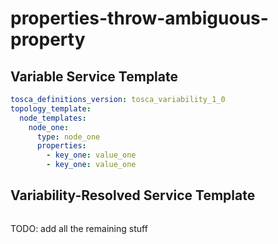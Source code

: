 # properties-throw-ambiguous-property



## Variable Service Template

```yaml linenums="1"
tosca_definitions_version: tosca_variability_1_0
topology_template:
  node_templates:
    node_one:
      type: node_one
      properties:
        - key_one: value_one
        - key_one: value_one

```



## Variability-Resolved Service Template

```yaml linenums="1"

```


TODO: add all the remaining stuff
